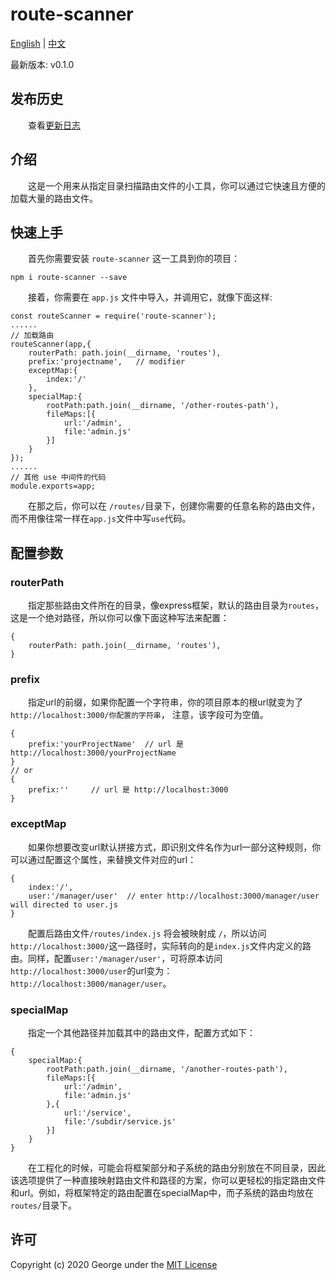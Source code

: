 # route-scanner

[English](../../README.md) | [中文](readme_cn.md)

最新版本: v0.1.0

## 发布历史
&emsp;&emsp;查看[更新日志](changelog_cn.md)  

## 介绍
&emsp;&emsp;这是一个用来从指定目录扫描路由文件的小工具，你可以通过它快速且方便的加载大量的路由文件。

## 快速上手
&emsp;&emsp;首先你需要安装 `route-scanner` 这一工具到你的项目：
```
npm i route-scanner --save
```

&emsp;&emsp;接着，你需要在 `app.js` 文件中导入，并调用它，就像下面这样:
```
const routeScanner = require('route-scanner');
......
// 加载路由
routeScanner(app,{
    routerPath: path.join(__dirname, 'routes'),
    prefix:'projectname',   // modifier
    exceptMap:{
        index:'/'
    },
    specialMap:{
        rootPath:path.join(__dirname, '/other-routes-path'),
        fileMaps:[{
            url:'/admin',
            file:'admin.js'
        }]
    }
});
......
// 其他 use 中间件的代码
module.exports=app;
``` 

&emsp;&emsp;在那之后，你可以在 `/routes/`目录下，创建你需要的任意名称的路由文件，而不用像往常一样在`app.js`文件中写`use`代码。  


## 配置参数
### routerPath
&emsp;&emsp;指定那些路由文件所在的目录，像express框架，默认的路由目录为`routes`，这是一个绝对路径，所以你可以像下面这种写法来配置：
```
{
    routerPath: path.join(__dirname, 'routes'),
}
```

### prefix
&emsp;&emsp;指定url的前缀，如果你配置一个字符串，你的项目原本的根url就变为了`http://localhost:3000/你配置的字符串`， 注意，该字段可为空值。  

```
{
    prefix:'yourProjectName'  // url 是 http://localhost:3000/yourProjectName
}
// or 
{
    prefix:''     // url 是 http://localhost:3000
}
```

### exceptMap
&emsp;&emsp;如果你想要改变url默认拼接方式，即识别文件名作为url一部分这种规则，你可以通过配置这个属性，来替换文件对应的url：
```
{
    index:'/',
    user:'/manager/user'  // enter http://localhost:3000/manager/user will directed to user.js
}
```
&emsp;&emsp;配置后路由文件`/routes/index.js` 将会被映射成 `/`，所以访问`http://localhost:3000/`这一路径时，实际转向的是`index.js`文件内定义的路由。同样，配置`user:'/manager/user'`，可将原本访问`http://localhost:3000/user`的url变为：`http://localhost:3000/manager/user`。

### specialMap
&emsp;&emsp;指定一个其他路径并加载其中的路由文件，配置方式如下：
```
{
    specialMap:{
        rootPath:path.join(__dirname, '/another-routes-path'),
        fileMaps:[{
            url:'/admin',
            file:'admin.js'
        },{
            url:'/service',
            file:'/subdir/service.js'
        }]
    }
}
```

&emsp;&emsp;在工程化的时候，可能会将框架部分和子系统的路由分别放在不同目录，因此该选项提供了一种直接映射路由文件和路径的方案，你可以更轻松的指定路由文件和url。例如，将框架特定的路由配置在specialMap中，而子系统的路由均放在`routes/`目录下。


## 许可
Copyright (c) 2020 George under the [MIT License](LICENSE)
